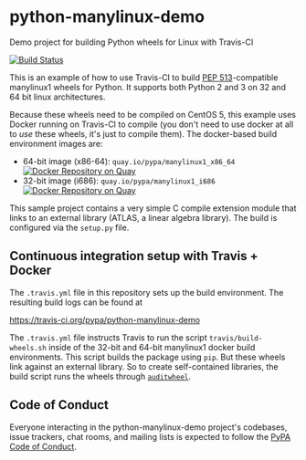 python-manylinux-demo
=====================
Demo project for building Python wheels for Linux with Travis-CI

[![Build Status](https://travis-ci.org/pypa/python-manylinux-demo.svg?branch=master)](https://travis-ci.org/pypa/python-manylinux-demo)


This is an example of how to use Travis-CI to build
[PEP 513](https://www.python.org/dev/peps/pep-0513/)-compatible manylinux1
wheels for Python. It supports both Python 2 and 3 on 32 and 64 bit linux
architectures.

Because these wheels need to be compiled on CentOS 5, this example uses Docker
running on Travis-CI to compile (you don't need to use docker at all to _use_
these wheels, it's just to compile them). The docker-based build environment
images are:

- 64-bit image (x86-64): ``quay.io/pypa/manylinux1_x86_64`` [![Docker Repository on Quay](https://quay.io/repository/pypa/manylinux1_x86_64/status "Docker Repository on Quay")](https://quay.io/repository/pypa/manylinux1_x86_64)
- 32-bit image (i686): ``quay.io/pypa/manylinux1_i686`` [![Docker Repository on Quay](https://quay.io/repository/pypa/manylinux1_i686/status "Docker Repository on Quay")](https://quay.io/repository/pypa/manylinux1_i686)

This sample project contains a very simple C compile extension module that links
to an external library (ATLAS, a linear algebra library). The build is
configured via the `setup.py` file.

Continuous integration setup with Travis + Docker
-------------------------------------------------

The `.travis.yml` file in this repository sets up the build environment. The
resulting build logs can be found at

  https://travis-ci.org/pypa/python-manylinux-demo

The `.travis.yml` file instructs Travis to run the script
`travis/build-wheels.sh` inside of the 32-bit and 64-bit manylinux1 docker
build environments. This script builds the package using `pip`. But these
wheels link against an external library. So to create self-contained libraries,
the build script runs the wheels through
[`auditwheel`](https://pypi.python.org/pypi/auditwheel).

Code of Conduct
---------------

Everyone interacting in the python-manylinux-demo project's codebases, issue trackers,
chat rooms, and mailing lists is expected to follow the
[PyPA Code of Conduct](https://www.pypa.io/en/latest/code-of-conduct/).

